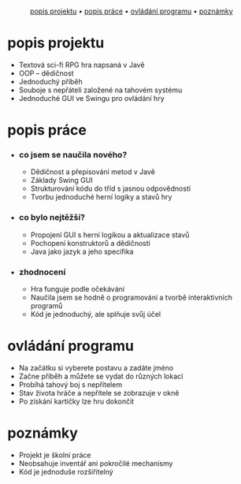 <p align="center">
<img src="" scale="30%">
</p>

<div align="center">
  <a href="#popis-projektu">popis projektu</a> •
  <a href="#popis-práce">popis práce</a> •
  <a href="#ovládání-programu">ovládání programu</a> •
  <a href="#poznámky">poznámky</a>
</div>

# popis projektu
- Textová sci-fi RPG hra napsaná v Javě
- OOP – dědičnost
- Jednoduchý příběh
- Souboje s nepřáteli založené na tahovém systému
- Jednoduché GUI ve Swingu pro ovládání hry

# popis práce

- ### co jsem se naučila nového?
    - Dědičnost a přepisování metod v Javě
    - Základy Swing GUI
    - Strukturování kódu do tříd s jasnou odpovědností
    - Tvorbu jednoduché herní logiky a stavů hry

- ### co bylo nejtěžší?
    - Propojení GUI s herní logikou a aktualizace stavů
    - Pochopení konstruktorů a dědičnosti
    - Java jako jazyk a jeho specifika

- ### zhodnocení
    - Hra funguje podle očekávání
    - Naučila jsem se hodně o programování a tvorbě interaktivních programů
    - Kód je jednoduchý, ale splňuje svůj účel

# ovládání programu
- Na začátku si vyberete postavu a zadáte jméno
- Začne příběh a můžete se vydat do různých lokací
- Probíhá tahový boj s nepřítelem
- Stav života hráče a nepřítele se zobrazuje v okně
- Po získání kartičky lze hru dokončit

# poznámky
- Projekt je školní práce
- Neobsahuje inventář ani pokročilé mechanismy
- Kód je jednoduše rozšiřitelný  
